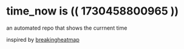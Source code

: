 # time_now is (( 1730458800965 ))

an automated repo that shows the currnent time

inspired by [breakingheatmap](https://github.com/breakingheatmap/breakingheatmap)
